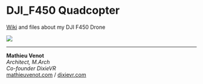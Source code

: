 # DJI_F450 Quadcopter
[Wiki](https://github.com/mathieuvenot/F450/wiki) and files about my DJI F450 Drone

![](https://github.com/mathieuvenot/F450/blob/master/00_Pictures/F450HD.png?raw=true)

- - - - -
  **Mathieu Venot**  
  *Architect, M.Arch*  
  *Co-founder DixieVR*  
  [mathieuvenot.com](http://mathieuvenot.com) / [dixievr.com](http://dixievr.com)
